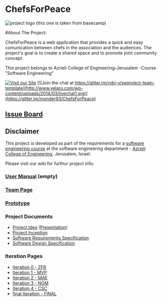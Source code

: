 # ChefsForPeace

![project logo (this one is taken from basecamp)](http://2.bp.blogspot.com/-Xb-HZReV1no/T93-0EpseEI/AAAAAAAARD0/upC-4aqt-9c/s1600/Chefs+for+peace.png)

#About The Project:

ChefsForPeace is a web application that provides a quick and easy comunication between chefs in the association and the audiences.
The project's goal is to create a shared space and to promote joint community concept.

This project belongs to  Azrieli College of Engineering-Jerusalem -Course "Software Engineering"

[![Visit our Site](http://www.yogaswings.com/wp-content/uploads/2014/03/visit-our-website-button.jpg)](https://demo.reactstarterkit.com/)
[![Join the chat at https://gitter.im/robi-y/seproject-team-template](http://www.velaro.com/wp-content/uploads/2014/03/livechat1.jpg)](https://gitter.im/monder93/ChefsForPeace)

## [Issue Board](https://huboard.com/robi-y/seproject-team-template#/)

## Disclaimer
This project is developed as part of the requirements for a [software engineering course](https://github.com/jce-il/se-class/wiki) at the software engineering department - [Azrieli College of Engineering](http://www.jce.ac.il/), Jerusalem, Israel.

Please visit our wiki for furthur project info: 

### [User Manual](../../wiki/user-manual) (empty)

### [Team Page](../../wiki/team)

### [Prototype](http://chefsforpeace.azurewebsites.net/#/)

### Project Documents
- [Project Idea](docs/idea.pdf) ([Presentation](docs/idea-slides.pdf))
- [Project Inception](../../wiki/inception)
- [Software Requirements Specification](../../wiki/srs)
- [Software Design Specification](../../wiki/sds)

### Iteration Pages
- [Iteration 0 - ZFR](https://github.com/monder93/ChefsForPeace/wiki/Iteration-0---ZFR)
- [Iteration 1 - MVP](https://github.com/monder93/ChefsForPeace/wiki/Iteration-1---MVP)
- [Iteration 2 - MAE](https://github.com/monder93/ChefsForPeace/wiki/Iteration-2---MAE)
- [Iteration 3 - NGM](https://github.com/monder93/ChefsForPeace/wiki/Iteration-3---NGM)
- [Iteration 4 - CSC](https://github.com/monder93/ChefsForPeace/wiki/Iteration-4---CSC)
- [final Iteration - FINAL](https://github.com/monder93/ChefsForPeace/wiki/Iteration-5---FINAL)



